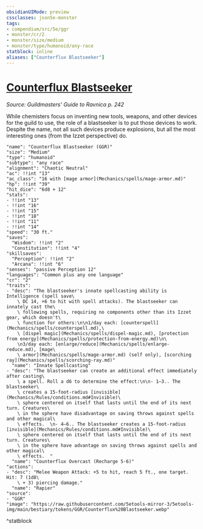 ```yaml
---
obsidianUIMode: preview
cssclasses: json5e-monster
tags:
- compendium/src/5e/ggr
- monster/cr/2
- monster/size/medium
- monster/type/humanoid/any-race
statblock: inline
aliases: ["Counterflux Blastseeker"]
---
```

# [Counterflux Blastseeker](Mechanics\bestiary\humanoid/counterflux-blastseeker-ggr.md)
*Source: Guildmasters' Guide to Ravnica p. 242*  

While chemisters focus on inventing new tools, weapons, and other devices for the guild to use, the role of a blastseeker is to put those devices to work. Despite the name, not all such devices produce explosions, but all the most interesting ones (from the Izzet perspective) do.

```statblock
"name": "Counterflux Blastseeker (GGR)"
"size": "Medium"
"type": "humanoid"
"subtype": "any race"
"alignment": "Chaotic Neutral"
"ac": !!int "13"
"ac_class": "16 with [mage armor](Mechanics/spells/mage-armor.md)"
"hp": !!int "39"
"hit_dice": "6d8 + 12"
"stats":
- !!int "13"
- !!int "16"
- !!int "15"
- !!int "18"
- !!int "11"
- !!int "14"
"speed": "30 ft."
"saves":
  "Wisdom": !!int "2"
  "Constitution": !!int "4"
"skillsaves":
  "Perception": !!int "2"
  "Arcana": !!int "6"
"senses": "passive Perception 12"
"languages": "Common plus any one language"
"cr": "2"
"traits":
- "desc": "The blastseeker's innate spellcasting ability is Intelligence (spell save\
    \ DC 14, +6 to hit with spell attacks). The blastseeker can innately cast the\
    \ following spells, requiring no components other than its Izzet gear, which doesn't\
    \ function for others:\n\n1/day each: [counterspell](Mechanics/spells/counterspell.md),\
    \ [dispel magic](Mechanics/spells/dispel-magic.md), [protection from energy](Mechanics/spells/protection-from-energy.md)\n\
    \n3/day each: [enlarge/reduce](Mechanics/spells/enlarge-reduce.md), [mage\
    \ armor](Mechanics/spells/mage-armor.md) (self only), [scorching ray](Mechanics/spells/scorching-ray.md)"
  "name": "Innate Spellcasting"
- "desc": "The blastseeker can create an additional effect immediately after casting\
    \ a spell. Roll a d6 to determine the effect:\n\n- 1–3.. The blastseeker\
    \ creates a 15-foot-radius [invisible](Mechanics/Rules/conditions.md#Invisible)\
    \ sphere centered on itself that lasts until the end of its next turn. Creatures\
    \ in the sphere have disadvantage on saving throws against spells and other magical\
    \ effects.  \n- 4–6.. The blastseeker creates a 15-foot-radius [invisible](Mechanics/Rules/conditions.md#Invisible)\
    \ sphere centered on itself that lasts until the end of its next turn. Creatures\
    \ in the sphere have advantage on saving throws against spells and other magical\
    \ effects.  "
  "name": "Counterflux Overcast (Recharge 5-6)"
"actions":
- "desc": "Melee Weapon Attack: +5 to hit, reach 5 ft., one target. Hit: 7 (1d8\
    \ + 3) piercing damage."
  "name": "Rapier"
"source":
- "GGR"
"image": "https://raw.githubusercontent.com/5etools-mirror-3/5etools-img/main/bestiary/tokens/GGR/Counterflux%20Blastseeker.webp"
```
^statblock